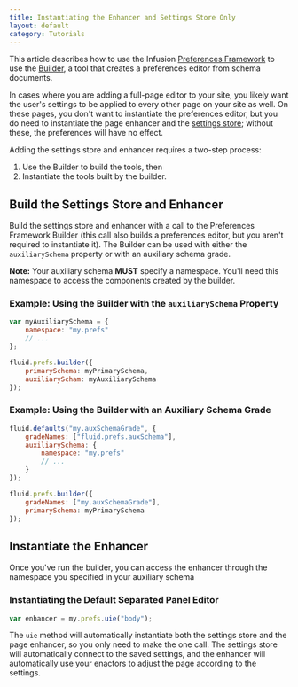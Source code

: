 ```yaml
---
title: Instantiating the Enhancer and Settings Store Only
layout: default
category: Tutorials
---
```


This article describes how to use the Infusion [Preferences Framework](../PreferencesFramework.md)
to use the [Builder](../Builder.md), a tool that creates a preferences editor from schema documents.

In cases where you are adding a full-page editor to your site, you likely want the user's settings
to be applied to every other page on your site as well. On these pages, you don't want to
instantiate the preferences editor, but you do need to instantiate the page enhancer and the
[settings store](../SettingsStore.md); without these, the preferences will have no effect.

Adding the settings store and enhancer requires a two-step process:

1. Use the Builder to build the tools, then
2. Instantiate the tools built by the builder.

## Build the Settings Store and Enhancer

Build the settings store and enhancer with a call to the Preferences Framework Builder (this call also builds a
preferences editor, but you aren't required to instantiate it). The Builder can be used with either the
`auxiliarySchema` property or with an auxiliary schema grade.

<div class="infusion-docs-note">
    <strong>Note:</strong> Your auxiliary schema <strong>MUST</strong> specify a namespace. You'll need this namespace
    to access the components created by the builder.
</div>

### Example: Using the Builder with the `auxiliarySchema` Property

```javascript
var myAuxiliarySchema = {
    namespace: "my.prefs"
    // ...
};

fluid.prefs.builder({
    primarySchema: myPrimarySchema,
    auxiliaryScham: myAuxiliarySchema
});
```

### Example: Using the Builder with an Auxiliary Schema Grade

```javascript
fluid.defaults("my.auxSchemaGrade", {
    gradeNames: ["fluid.prefs.auxSchema"],
    auxiliarySchema: {
        namespace: "my.prefs"
        // ...
    }
});

fluid.prefs.builder({
    gradeNames: ["my.auxSchemaGrade"],
    primarySchema: myPrimarySchema
});
```

## Instantiate the Enhancer

Once you've run the builder, you can access the enhancer through the namespace you specified in your auxiliary schema

### Instantiating the Default Separated Panel Editor

```javascript
var enhancer = my.prefs.uie("body");
```

The `uie` method will automatically instantiate both the settings store and the page enhancer, so you only need to make
the one call. The settings store will automatically connect to the saved settings, and the enhancer will automatically
use your enactors to adjust the page according to the settings.
